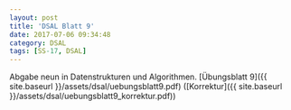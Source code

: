 ```yaml
---
layout: post
title: 'DSAL Blatt 9'
date: 2017-07-06 09:34:48
category: DSAL
tags: [SS-17, DSAL]
---
```


Abgabe neun in Datenstrukturen und Algorithmen.
[Übungsblatt 9]({{ site.baseurl }}/assets/dsal/uebungsblatt9.pdf) ([Korrektur]({{ site.baseurl }}/assets/dsal/uebungsblatt9_korrektur.pdf))